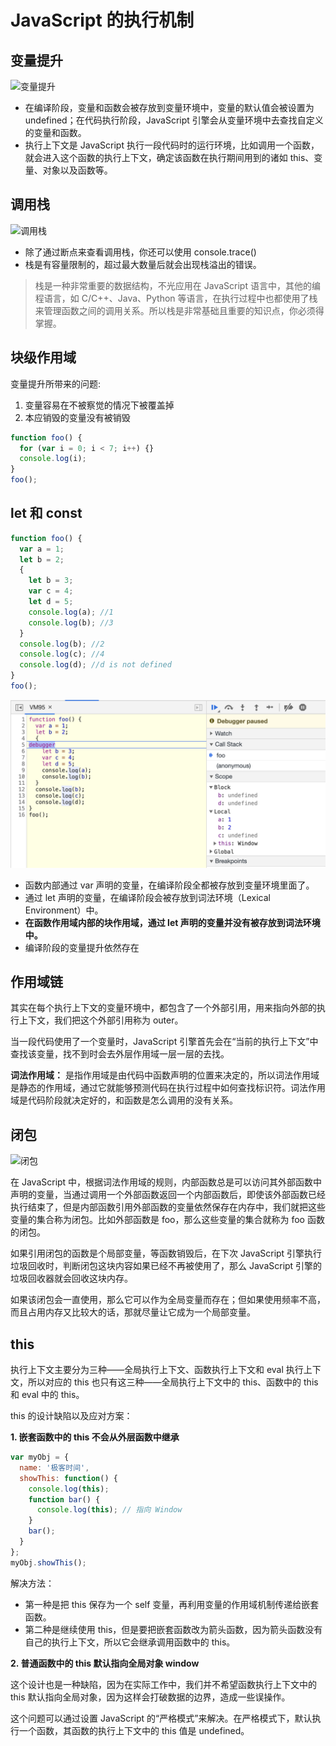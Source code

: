 # JavaScript 的执行机制

## 变量提升

![变量提升](https://static001.geekbang.org/resource/image/ce/d5/cefe564dbff729e735a834fd9e3bd0d5.png)

- 在编译阶段，变量和函数会被存放到变量环境中，变量的默认值会被设置为 undefined；在代码执行阶段，JavaScript 引擎会从变量环境中去查找自定义的变量和函数。
- 执行上下文是 JavaScript 执行一段代码时的运行环境，比如调用一个函数，就会进入这个函数的执行上下文，确定该函数在执行期间用到的诸如 this、变量、对象以及函数等。

## 调用栈

![调用栈](https://static001.geekbang.org/resource/image/cc/37/ccfe41d906040031a7df1e4f1bce5837.png)

- 除了通过断点来查看调用栈，你还可以使用 console.trace()
- 栈是有容量限制的，超过最大数量后就会出现栈溢出的错误。

> 栈是一种非常重要的数据结构，不光应用在 JavaScript 语言中，其他的编程语言，如 C/C++、Java、Python 等语言，在执行过程中也都使用了栈来管理函数之间的调用关系。所以栈是非常基础且重要的知识点，你必须得掌握。

## 块级作用域

变量提升所带来的问题:

1. 变量容易在不被察觉的情况下被覆盖掉
2. 本应销毁的变量没有被销毁

```js
function foo() {
  for (var i = 0; i < 7; i++) {}
  console.log(i);
}
foo();
```

## let 和 const

```js
function foo() {
  var a = 1;
  let b = 2;
  {
    let b = 3;
    var c = 4;
    let d = 5;
    console.log(a); //1
    console.log(b); //3
  }
  console.log(b); //2
  console.log(c); //4
  console.log(d); //d is not defined
}
foo();
```

![词法环境](./imgs/01-bianliangtisheng@2x.png)

- 函数内部通过 var 声明的变量，在编译阶段全都被存放到变量环境里面了。
- 通过 let 声明的变量，在编译阶段会被存放到词法环境（Lexical Environment）中。
- **在函数作用域内部的块作用域，通过 let 声明的变量并没有被存放到词法环境中。**
- 编译阶段的变量提升依然存在

## 作用域链

其实在每个执行上下文的变量环境中，都包含了一个外部引用，用来指向外部的执行上下文，我们把这个外部引用称为 outer。

当一段代码使用了一个变量时，JavaScript 引擎首先会在“当前的执行上下文”中查找该变量，找不到时会去外层作用域一层一层的去找。

**词法作用域：** 是指作用域是由代码中函数声明的位置来决定的，所以词法作用域是静态的作用域，通过它就能够预测代码在执行过程中如何查找标识符。词法作用域是代码阶段就决定好的，和函数是怎么调用的没有关系。

## 闭包

![闭包](https://static001.geekbang.org/resource/image/50/46/50e4ba60fc7e420e83b35b95e379b246.png)

在 JavaScript 中，根据词法作用域的规则，内部函数总是可以访问其外部函数中声明的变量，当通过调用一个外部函数返回一个内部函数后，即使该外部函数已经执行结束了，但是内部函数引用外部函数的变量依然保存在内存中，我们就把这些变量的集合称为闭包。比如外部函数是 foo，那么这些变量的集合就称为 foo 函数的闭包。

如果引用闭包的函数是个局部变量，等函数销毁后，在下次 JavaScript 引擎执行垃圾回收时，判断闭包这块内容如果已经不再被使用了，那么 JavaScript 引擎的垃圾回收器就会回收这块内存。

如果该闭包会一直使用，那么它可以作为全局变量而存在；但如果使用频率不高，而且占用内存又比较大的话，那就尽量让它成为一个局部变量。

## this

执行上下文主要分为三种——全局执行上下文、函数执行上下文和 eval 执行上下文，所以对应的 this 也只有这三种——全局执行上下文中的 this、函数中的 this 和 eval 中的 this。

this 的设计缺陷以及应对方案：

**1. 嵌套函数中的 this 不会从外层函数中继承**

```js
var myObj = {
  name: '极客时间',
  showThis: function() {
    console.log(this);
    function bar() {
      console.log(this); // 指向 Window
    }
    bar();
  }
};
myObj.showThis();
```

解决方法：

- 第一种是把 this 保存为一个 self 变量，再利用变量的作用域机制传递给嵌套函数。
- 第二种是继续使用 this，但是要把嵌套函数改为箭头函数，因为箭头函数没有自己的执行上下文，所以它会继承调用函数中的 this。

**2. 普通函数中的 this 默认指向全局对象 window**

这个设计也是一种缺陷，因为在实际工作中，我们并不希望函数执行上下文中的 this 默认指向全局对象，因为这样会打破数据的边界，造成一些误操作。

这个问题可以通过设置 JavaScript 的“严格模式”来解决。在严格模式下，默认执行一个函数，其函数的执行上下文中的 this 值是 undefined。
